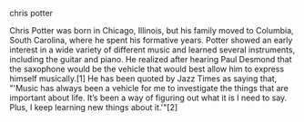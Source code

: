 chris potter

Chris Potter was born in Chicago, Illinois, but his family moved to Columbia, South Carolina, where he spent his formative years. Potter showed an early interest in a wide variety of different music and learned several instruments, including the guitar and piano. He realized after hearing Paul Desmond that the saxophone would be the vehicle that would best allow him to express himself musically.[1] He has been quoted by Jazz Times as saying that, "'Music has always been a vehicle for me to investigate the things that are important about life. It’s been a way of figuring out what it is I need to say. Plus, I keep learning new things about it.'"[2]
